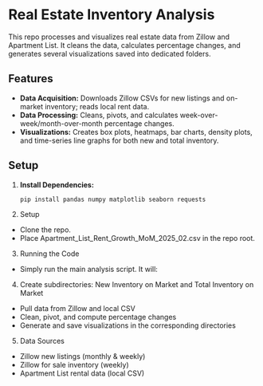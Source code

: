 # Real Estate Inventory Analysis

This repo processes and visualizes real estate data from Zillow and Apartment List. It cleans the data, calculates percentage changes, and generates several visualizations saved into dedicated folders.

## Features

- **Data Acquisition:** Downloads Zillow CSVs for new listings and on-market inventory; reads local rent data.
- **Data Processing:** Cleans, pivots, and calculates week-over-week/month-over-month percentage changes.
- **Visualizations:** Creates box plots, heatmaps, bar charts, density plots, and time-series line graphs for both new and total inventory.

## Setup

1. **Install Dependencies:**

   ```bash
   pip install pandas numpy matplotlib seaborn requests
2. Setup
* Clone the repo.
* Place Apartment_List_Rent_Growth_MoM_2025_02.csv in the repo root.
3. Running the Code
* Simply run the main analysis script. It will:
4. Create subdirectories: New Inventory on Market and Total Inventory on Market
* Pull data from Zillow and local CSV
* Clean, pivot, and compute percentage changes
* Generate and save visualizations in the corresponding directories
5. Data Sources
* Zillow new listings (monthly & weekly)
* Zillow for sale inventory (weekly)
* Apartment List rental data (local CSV)


